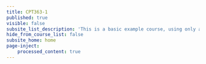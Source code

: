 ```yaml
---
title: CPT363-1
published: true
visible: false
subsite_list_description: 'This is a basic example course, using only a small number of page types and features.'
hide_from_course_list: false
subsite_home: home
page-inject:
    processed_content: true
---
```

